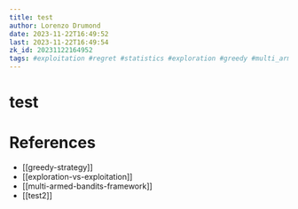 ```yaml
---
title: test
author: Lorenzo Drumond
date: 2023-11-22T16:49:52
last: 2023-11-22T16:49:54
zk_id: 20231122164952
tags: #exploitation #regret #statistics #exploration #greedy #multi_armed #bandits #math #strategy #medium #tradeoff
---
```



# test

# References
- [[greedy-strategy]]
- [[exploration-vs-exploitation]]
- [[multi-armed-bandits-framework]]
- [[test2]]
